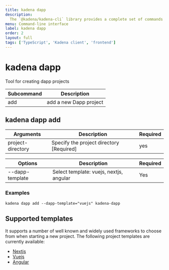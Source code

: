 ```yaml
---
title: kadena dapp
description:
  The `@kadena/kadena-cli` library provides a complete set of commands for creating applications and interacting with the Kadena network interactively or by using scripts from the command-line.
menu: Command-line interface
label: kadena dapp
order: 2
layout: full
tags: ['TypeScript', 'Kadena client', 'frontend']
---
```


# kadena dapp

Tool for creating dapp projects

| **Subcommand** | **Description**        |
| -------------- | ---------------------- |
| add            | add a new Dapp project |


## kadena dapp add

| **Arguments**     | **Description**                           | **Required** |
| ----------------- | ----------------------------------------- | ------------ |
| project-directory | Specify the project directory \[Required] | yes          |

| **Options**     | **Description**                         | **Required** |
| --------------- | --------------------------------------- | ------------ |
| --dapp-template | Select template: vuejs, nextjs, angular | Yes          |

### Examples

```
kadena dapp add --dapp-template="vuejs" kadena-dapp
```

## Supported templates

It supports a number of well known and widely used frameworks to choose from
when starting a new project. The following project templates are currently
available:

- [Nextjs][18]
- [Vuejs][19]
- [Angular][20]

[18]: https://nextjs.org/
[19]: https://vuejs.org/
[20]: https://angular.io/